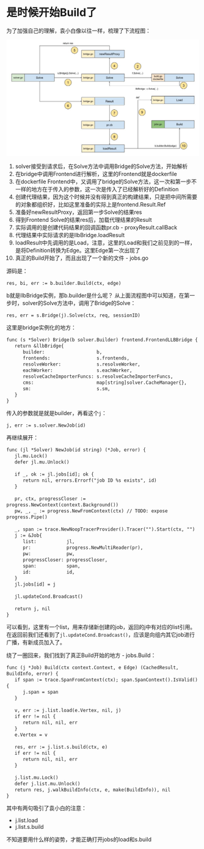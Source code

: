 # 是时候开始Build了

为了加强自己的理解，袁小白像以往一样，梳理了下流程图：

![SolverBridge.jpg](./img/SolverBridge.jpg)

1. solver接受到请求后，在Solve方法中调用Bridge的Solve方法，开始解析
2. 在bridge中调用Frontend进行解析，这里的Frontend就是dockerfile
3. 在dockerfile Frontend中，又调用了bridge的Solve方法，这一次和第一步不一样的地方在于传入的参数，这一次是传入了已经解析好的Definition
4. 创建代理结果，因为这个时候并没有得到真正的构建结果，只是把中间所需要的对象都组织好，比如这里准备的实际上是frontend.Result.Ref
5. 准备好newResultProxy，返回第一步Solve的结果res
6. 得到Frontend Solve的结果res后，加载代理结果的Result
7. 实际调用的是创建代码结果的回调函数pr.cb - proxyResult.callBack
8. 代理结果中实际请求的是llbBridge.loadResult
9. loadResult中先调用的是Load，注意，这里的Load和我们之前见到的一样，是将Definition转换为Edge。这里Edge第一次出现了
10. 真正的Build开始了，而且出现了一个新的文件 - jobs.go

源码是：
```golang
res, bi, err := b.builder.Build(ctx, edge)
```
b就是llbBridge实例，那b.builder是什么呢？
从上面流程图中可以知道，在第一步时，solver的Solve方法中，调用了Bridge的Solve：
```golang
res, err = s.Bridge(j).Solve(ctx, req, sessionID)
```
这里是bridge实例化的地方：
```golang
func (s *Solver) Bridge(b solver.Builder) frontend.FrontendLLBBridge {
   return &llbBridge{
      builder:                   b,
      frontends:                 s.frontends,
      resolveWorker:             s.resolveWorker,
      eachWorker:                s.eachWorker,
      resolveCacheImporterFuncs: s.resolveCacheImporterFuncs,
      cms:                       map[string]solver.CacheManager{},
      sm:                        s.sm,
   }
}
```
传入的参数就是就是builder，再看这个`j`：
```golang
j, err := s.solver.NewJob(id)
```
再继续展开：
```golang
func (jl *Solver) NewJob(id string) (*Job, error) {
   jl.mu.Lock()
   defer jl.mu.Unlock()

   if _, ok := jl.jobs[id]; ok {
      return nil, errors.Errorf("job ID %s exists", id)
   }

   pr, ctx, progressCloser := progress.NewContext(context.Background())
   pw, _, _ := progress.NewFromContext(ctx) // TODO: expose progress.Pipe()

   _, span := trace.NewNoopTracerProvider().Tracer("").Start(ctx, "")
   j := &Job{
      list:           jl,
      pr:             progress.NewMultiReader(pr),
      pw:             pw,
      progressCloser: progressCloser,
      span:           span,
      id:             id,
   }
   jl.jobs[id] = j

   jl.updateCond.Broadcast()

   return j, nil
}
```
可以看到，这里有一个list，用来存储新创建的job，返回的j中有对应的list引用。
在返回前我们还看到了`jl.updateCond.Broadcast()`，应该是向组内其它job进行广播，有新成员加入了。

绕了一圈回来，我们找到了真正Build开始的地方 - jobs.Build：
```golang
func (j *Job) Build(ctx context.Context, e Edge) (CachedResult, BuildInfo, error) {
   if span := trace.SpanFromContext(ctx); span.SpanContext().IsValid() {
      j.span = span
   }

   v, err := j.list.load(e.Vertex, nil, j)
   if err != nil {
      return nil, nil, err
   }
   e.Vertex = v

   res, err := j.list.s.build(ctx, e)
   if err != nil {
      return nil, nil, err
   }

   j.list.mu.Lock()
   defer j.list.mu.Unlock()
   return res, j.walkBuildInfo(ctx, e, make(BuildInfo)), nil
}
```
其中有两句吸引了袁小白的注意：
* j.list.load
* j.list.s.build

不知道要用什么样的姿势，才能正确打开jobs的load和s.build
